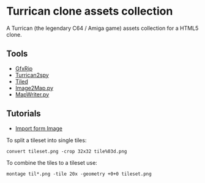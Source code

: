 # Turrican clone assets collection

A Turrican (the legendary C64 / Amiga game) assets collection for a HTML5 clone.

## Tools

* [GfxRip](https://github.com/rofl0r/GfxRip)
* [Turrican2spy](http://bronko.turrican.eu/index.htm?http://bronko.turrican.eu/t2spye.htm)
* [Tiled](http://www.mapeditor.org/)
* [Image2Map.py](https://gist.githubusercontent.com/bjorn/5498157/raw/6a5429db29c1620329f06de15a73f64836438d77/Image2Map.py)
* [MapWriter.py](https://gist.githubusercontent.com/bjorn/5498157/raw/6a5429db29c1620329f06de15a73f64836438d77/MapWriter.py)

## Tutorials

* [Import form Image](https://github.com/bjorn/tiled/wiki/Import-from-Image)

To split a tileset into single tiles:

```
convert tileset.png -crop 32x32 tile%03d.png
```

To combine the tiles to a tileset use:

```
montage til*.png -tile 20x -geometry +0+0 tileset.png
```

